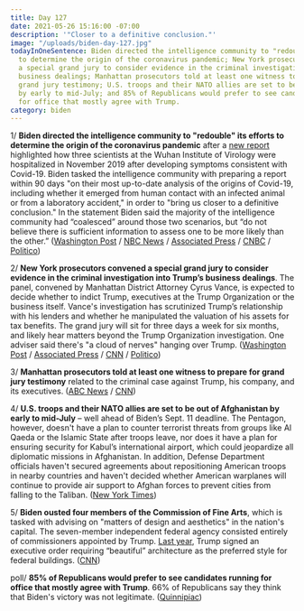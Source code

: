 ```yaml
---
title: Day 127
date: 2021-05-26 15:16:00 -07:00
description: '"Closer to a definitive conclusion."'
image: "/uploads/biden-day-127.jpg"
todayInOneSentence: Biden directed the intelligence community to "redouble" its efforts
  to determine the origin of the coronavirus pandemic; New York prosecutors convened
  a special grand jury to consider evidence in the criminal investigation into Trump’s
  business dealings; Manhattan prosecutors told at least one witness to prepare for
  grand jury testimony; U.S. troops and their NATO allies are set to be out of Afghanistan
  by early to mid-July; and 85% of Republicans would prefer to see candidates running
  for office that mostly agree with Trump.
category: biden
---
```


1/ **Biden directed the intelligence community to "redouble" its efforts to determine the origin of the coronavirus pandemic** after a [new report](https://www.wsj.com/articles/wuhan-lab-leak-question-chinese-mine-covid-pandemic-11621871125) highlighted how three scientists at the Wuhan Institute of Virology were hospitalized in November 2019 after developing symptoms consistent with Covid-19. Biden tasked the intelligence community with preparing a report within 90 days "on their most up-to-date analysis of the origins of Covid-19, including whether it emerged from human contact with an infected animal or from a laboratory accident," in order to "bring us closer to a definitive conclusion." In the statement Biden said the majority of the intelligence community had “coalesced” around those two scenarios, but “do not believe there is sufficient information to assess one to be more likely than the other.” ([Washington Post](https://www.washingtonpost.com/politics/biden-covid-china-virus-origins/2021/05/26/4f574a24-be44-11eb-9c90-731aff7d9a0d_story.html) / [NBC News](https://www.nbcnews.com/politics/white-house/biden-asks-intelligence-community-redouble-efforts-determine-origins-covid-19-n1268657) / [Associated Press](https://apnews.com/article/coronavirus-pandemic-health-f98d73476a1a4942ca5528fa5dfff70f) / [CNBC](https://www.cnbc.com/2021/05/26/biden-orders-us-intelligence-to-intensify-investigation-into-covid-19-origins.html) / [Politico](https://www.politico.com/news/2021/05/26/democrats-covid-lab-leak-theory-490951))

2/ **New York prosecutors convened a special grand jury to consider evidence in the criminal investigation into Trump’s business dealings**. The panel, convened by Manhattan District Attorney Cyrus Vance, is expected to decide whether to indict Trump, executives at the Trump Organization or the business itself.  Vance's investigation has scrutinized Trump’s relationship with his lenders and whether he manipulated the valuation of his assets for tax benefits. The grand jury will sit for three days a week for six months, and likely hear matters beyond the Trump Organization investigation. One adviser said there's "a cloud of nerves" hanging over Trump. ([Washington Post](https://www.washingtonpost.com/national-security/trump-investigation-grand-jury/2021/05/25/5f47911c-bcca-11eb-83e3-0ca705a96ba4_story.html) / [Associated Press](https://apnews.com/article/donald-trump-trump-investigations-business-government-and-politics-80592eae7ba9ca508a3161e085a0fec6) / [CNN](https://www.cnn.com/2021/05/25/politics/manhattan-district-attorney-trump-organization-grand-jury/index.html) / [Politico](https://www.politico.com/newsletters/playbook/2021/05/26/cloud-of-nerves-hovers-over-trump-land-after-grand-jury-report-493006))

3/ **Manhattan prosecutors told at least one witness to prepare for grand jury testimony** related to the criminal case against Trump, his company, and its executives. ([ABC News](https://abcnews.go.com/) / [CNN](https://www.cnn.com/2021/05/26/politics/donald-trump-grand-jury/index.html))

4/ **U.S. troops and their NATO allies are set to be out of Afghanistan by early to mid-July** – well ahead of Biden’s Sept. 11 deadline. The Pentagon, however, doesn't have a plan to counter terrorist threats from groups like Al Qaeda or the Islamic State after troops leave, nor does it have a plan for ensuring security for Kabul’s international airport, which could jeopardize all diplomatic missions in Afghanistan. In addition, Defense Department officials haven't secured agreements about repositioning American troops in nearby countries and haven't decided whether American warplanes will continue to provide air support to Afghan forces to prevent cities from falling to the Taliban. ([New York Times](https://www.nytimes.com/2021/05/25/us/politics/us-afghanistan-withdrawal.html))

5/ **Biden ousted four members of the Commission of Fine Arts**, which is tasked with advising on "matters of design and aesthetics" in the nation's capital. The seven-member independent federal agency consisted entirely of commissioners appointed by Trump. [Last year](https://whatthefuckjusthappenedtoday.com/2020/12/21/day-1432/#7-trump-signed-an-executive-order-re), Trump signed an executive order requiring “beautiful” architecture as the preferred style for federal buildings. ([CNN](https://www.cnn.com/2021/05/25/politics/white-house-arts-commission/index.html))

poll/ **85% of Republicans would prefer to see candidates running for office that mostly agree with Trump**. 66% of Republicans say they think that Biden's victory was not legitimate.   ([Quinnipiac](https://poll.qu.edu/poll-release?releaseid=3810))